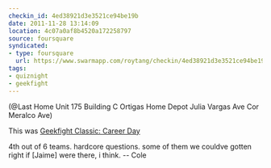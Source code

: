 ```yaml
---
checkin_id: 4ed38921d3e3521ce94be19b
date: 2011-11-28 13:14:09
location: 4c07a0af8b4520a172258797
source: foursquare
syndicated:
- type: foursquare
  url: https://www.swarmapp.com/roytang/checkin/4ed38921d3e3521ce94be19b
tags:
- quiznight
- geekfight
---
```


(@Last Home Unit 175 Building C Ortigas Home Depot Julia Vargas Ave Cor Meralco Ave)

This was [Geekfight Classic: Career Day](https://www.facebook.com/events/801340323284980/)

4th out of 6 teams. hardcore questions. some of them we couldve gotten right if [Jaime] were there, i think. -- Cole